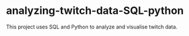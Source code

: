 # analyzing-twitch-data-SQL-python
This project uses SQL and Python to analyze and visualise twitch data.
